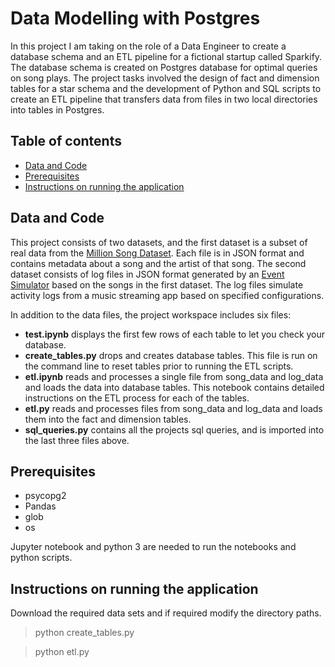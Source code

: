 # Data Modelling with Postgres
> 
In this project I am taking on the role of a Data Engineer to create a database schema and an ETL pipeline for a fictional startup called Sparkify. The database schema is created on Postgres database for optimal queries on song plays. The project tasks involved the design of fact and dimension tables for a star schema and the development of Python and SQL scripts to create an ETL pipeline that transfers data from files in two local directories into tables in Postgres.

## Table of contents

* [Data and Code](#data-and-code)
* [Prerequisites](#prerequisites)
* [Instructions on running the application](#instructions-on-running-the-application)


## Data and Code
This project consists of two datasets, and the first dataset is a subset of real data from the [Million Song Dataset](https://labrosa.ee.columbia.edu/millionsong/). Each file is in JSON format and contains metadata about a song and the artist of that song. The second dataset consists of log files in JSON format generated by an [Event Simulator](https://github.com/Interana/eventsim) based on the songs in the first dataset. The log files simulate activity logs from a music streaming app based on specified configurations.

In addition to the data files, the project workspace includes six files:
* **test.ipynb** displays the first few rows of each table to let you check your database.
* **create_tables.py** drops and creates database tables. This file is run on the command line to reset tables prior to running the ETL scripts.
* **etl.ipynb** reads and processes a single file from song_data and log_data and loads the data into database tables. This notebook contains detailed instructions on the ETL process for each of the tables.
* **etl.py** reads and processes files from song_data and log_data and loads them into the fact and dimension tables.
* **sql_queries.py** contains all the projects sql queries, and is imported into the last three files above.

## Prerequisites
* psycopg2
* Pandas
* glob
* os

Jupyter notebook and python 3 are needed to run the notebooks and python scripts.

## Instructions on running the application
Download the required data sets and if required modify the directory paths.
> python create_tables.py

> python etl.py

